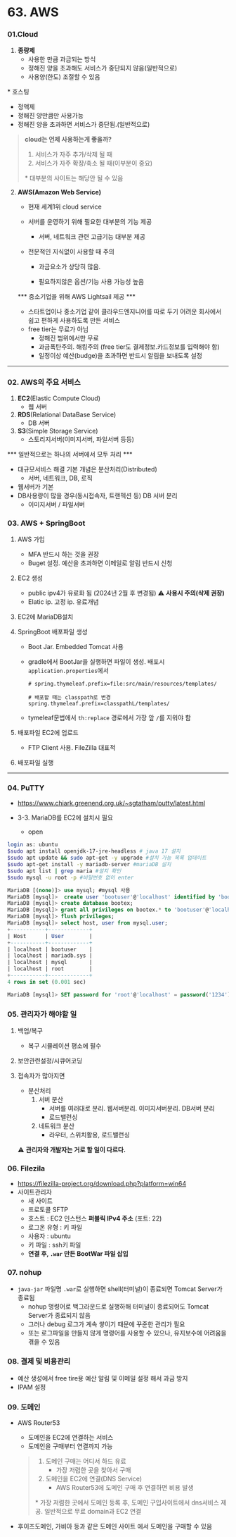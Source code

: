# 63. AWS

### 01.Cloud

1. **종량제**
   - 사용한 만큼 과금되는 방식
   - 정해진 양을 초과해도 서비스가 중단되지 않음(일반적으로)
   - 사용양(한도) 조절할 수 있음

\* 호스팅

- 정액제
- 정해진 양만큼만 사용가능
- 정해진 양을 초과하면 서비스가 중단됨.(일반적으로)



> **cloud는 언제 사용하는게 좋을까?**
>
> 1. 서비스가 자주 추가/삭제 될 때
> 2. 서비스가 자주 확장/축소 될 때(이부분이 중요)
>
> \* 대부분의 사이트는 해당안 될 수 있음



2. **AWS(Amazon Web Service)**

   - 현재 세계1위 cloud service

   - 서버를 운영하기 위해 필요한 대부분의 기능 제공

     - 서버, 네트워크 관련 고급기능 대부분 제공

   - 전문적인 지식없이 사용할 때 주의

     - 과금요소가 상당히 많음.

     - 필요하지않은 옵션/기능 사용 가능성 높음

   \*** 중소기업을 위해 AWS Lightsail 제공 ***

   - 스타트업이나 중소기업 같이 클라우드엔지니어를 따로 두기 어려운 회사에서 쉽고 편하게 사용하도록 만든 서비스
   - free tier는 무료가 아님
     - 정해진 범위에서만 무료
     - 과금폭탄주의. 해킹주의 (free tier도 결제정보.카드정보를 입력해야 함)
     - 일정이상 예산(budge)을 초과하면 반드시 알림을 보내도록 설정

---

### 02. AWS의 주요 서비스

1. **EC2**(Elastic Compute Cloud)
   - 웹 서버
2. **RDS**(Relational DataBase Service)
   - DB 서버
3. **S3**(Simple Storage Service)
   - 스토리지서버(이미지서버, 파일서버 등등)

\*** 일반적으로는 하나의 서버에서 모두 처리 ***

- 대규모서비스 해결 기본 개념은 분산처리(Distributed)
  - 서버, 네트워크, DB, 로직
- 웹서버가 기본
- DB사용량이 많을 경우(동시접속자, 트랜젝션 등) DB 서버 분리
  - 이미지서버 / 파일서버



### 03. AWS + SpringBoot

1. AWS 가입

   - MFA 반드시 하는 것을 권장
   - Buget 설정. 예산을 초과하면 이메일로 알림 반드시 신청

2. EC2 생성

   - public ipv4가 유료화 됨 (2024년 2월 후 변경됨) :warning: **사용시 주의(삭제 권장)**
   - Elatic ip. 고정 ip. 유료개념

3. EC2에 MariaDB설치

4. SpringBoot 배포파일 생성

   - Boot Jar. Embedded Tomcat 사용

   - gradle에서 BootJar을 실행하면 파일이 생성. 배포시 `application.properties`에서
     ```properties
     # spring.thymeleaf.prefix=file:src/main/resources/templates/
     
     # 배포할 때는 classpath로 변경
     spring.thymeleaf.prefix=classpathL/templates/
     ```

   - tymeleaf문법에서 `th:replace` 경로에서 가장 앞 `/`를 지워야 함

5. 배포파일 EC2에 업로드

   - FTP Client 사용. FileZilla 대표적

6. 배포파일 실행



---

### 04. PuTTY

- https://www.chiark.greenend.org.uk/~sgtatham/putty/latest.html

- 3-3. MariaDB를 EC2에 설치시 필요
  - open

```bash
login as: ubuntu
$sudo apt install openjdk-17-jre-headless # java 17 설치
$sudo apt update && sudo apt-get -y upgrade #설치 가능 목록 업데이트
$sudo apt-get install -y mariadb-server #mariaDB 설치
$sudo apt list | grep maria #설치 확인
$sudo mysql -u root -p #비밀번호 없이 enter
```

```sql
MariaDB [(none)]> use mysql; #mysql 사용
MariaDB [mysql]>  create user 'bootuser'@'localhost' identified by 'bootuser';
MariaDB [mysql]> create database bootex;
MariaDB [mysql]> grant all privileges on bootex.* to 'bootuser'@'localhost';
MariaDB [mysql]> flush privileges;
MariaDB [mysql]> select host, user from mysql.user;
+-----------+-------------+
| Host      | User        |
+-----------+-------------+
| localhost | bootuser    |
| localhost | mariadb.sys |
| localhost | mysql       |
| localhost | root        |
+-----------+-------------+
4 rows in set (0.001 sec)

MariaDB [mysql]> SET password for 'root'@'localhost' = password('1234');

```



### 05. 관리자가 해야할 일

1. 백업/복구

   - 복구 시뮬레이션 평소에 필수

2. 보안관련설정/시큐어코딩

3. 접속자가 많아지면

   - 분산처리
     1. 서버 분산
        - 서버를 여러대로 분리. 웹서버분리. 이미지서버분리. DB서버 분리
        - 로드밸런싱
     2. 네트워크 분산
        - 라우터, 스위치활용, 로드밸런싱

   :warning: **관리자와 개발자는 거로 할 일이 다르다.**



### 06. Filezila

- https://filezilla-project.org/download.php?platform=win64
- 사이트관리자
  - 새 사이트
  - 프로토콜 SFTP
  - 호스트 : EC2 인스턴스 **퍼블릭 IPv4 주소** (포트: 22)
  - 로그온 유형 : 키 파일
  - 사용자 : ubuntu
  - 키 파일 : ssh키 파일
  - **연결 후, `.war` 만든 BootWar 파일 삽입**



### 07. nohup 

- `java-jar` 파일명 `.war`로 실행하면 shell(터미널)이 종료되면 Tomcat Server가 종료됨
  - nohup 명령어로 백그라운드로 실행하해 터미널이 종료되어도 Tomcat Server가 종료되지 않음
  - 그러나 debug 로그가 계속 쌓이기 때문에 꾸준한 관리가 필요
  - 또는 로그파일을 만들지 않게 명령어를 사용할 수 있으나, 유지보수에 어려움을 겪을 수 있음



### 08. 결제 및 비용관리

- 예산 생성에서 free tire용 예산 알림 및 이메일 설정 해서 과금 방지
- IPAM 설정



### 09. 도메인

- AWS Router53

  - 도메인을 EC2에 연결하는 서비스
  - 도메인을 구매부터 연결까지 가능

  > 1. 도메인 구매는 어디서 하드 유료
  >    - 가장 저렴한 곳을 찾아서 구매
  > 2. 도메인을 EC2에 연결(DNS Service)
  >    - AWS Router53에 도메인 구매 후 연결하면 비용 발생
  >
  > \* 가장 저렴한 곳에서 도메인 등록 후, 도메인 구입사이트에서 dns서비스 제공. 일반적으로 무료 domain과 EC2 연결

- 후이즈도메인, 가비아 등과 같은 도메인 사이트 에서 도메인을 구매할 수 있음